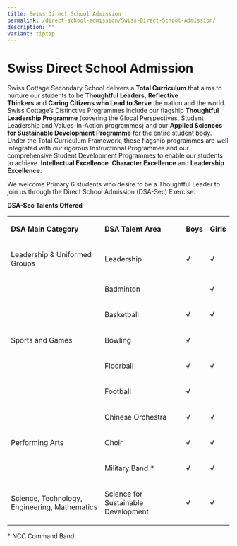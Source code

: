 ```yaml
---
title: Swiss Direct School Admission
permalink: /direct-school-admission/Swiss-Direct-School-Admission/
description: ""
variant: tiptap
---
```

<h1>Swiss Direct School Admission</h1>
<p></p>
<p>Swiss Cottage Secondary School delivers a&nbsp;<strong>Total Curriculum</strong>&nbsp;that
aims to nurture our students to be&nbsp;<strong>Thoughtful Leaders,</strong>&nbsp;<strong>Reflective Thinkers</strong>&nbsp;and&nbsp;<strong>Caring Citizens who Lead to Serve</strong>&nbsp;the
nation and the world. Swiss Cottage’s Distinctive Programmes include our
flagship&nbsp;<strong>Thoughtful Leadership Programme</strong>&nbsp;(covering
the Glocal Perspectives, Student Leadership and Values-In-Action programmes)
and our&nbsp;<strong>Applied Sciences for Sustainable Development Programme</strong>&nbsp;for
the entire student body. Under the Total Curriculum Framework, these flagship
programmes are well integrated with our rigorous Instructional Programmes
and our comprehensive Student Development Programmes to enable our students
to achieve &nbsp;<strong>Intellectual Excellence</strong>&nbsp;&nbsp;<strong>Character Excellence</strong> and <strong>Leadership Excellence.</strong>
</p>
<p>We welcome Primary 6 students who desire to be a Thoughtful Leader to
join us through the Direct School Admission (DSA-Sec) Exercise.</p>
<p><strong>DSA-Sec Talents Offered</strong>
</p>
<p></p>
<table style="minWidth: 100px">
<colgroup>
<col>
<col>
<col>
<col>
</colgroup>
<tbody>
<tr>
<td rowspan="1" colspan="1">
<p><strong>DSA Main Category</strong>
</p>
</td>
<td rowspan="1" colspan="1">
<p><strong>DSA Talent Area</strong>
</p>
</td>
<td rowspan="1" colspan="1">
<p><strong>Boys</strong>
</p>
</td>
<td rowspan="1" colspan="1">
<p><strong>Girls</strong>
</p>
</td>
</tr>
<tr>
<td rowspan="1" colspan="1">
<p>Leadership &amp; Uniformed Groups</p>
</td>
<td rowspan="1" colspan="1">
<p>Leadership</p>
</td>
<td rowspan="1" colspan="1">
<p>√</p>
</td>
<td rowspan="1" colspan="1">
<p>√</p>
</td>
</tr>
<tr>
<td rowspan="5" colspan="1">
<p>Sports and Games</p>
</td>
<td rowspan="1" colspan="1">
<p>Badminton</p>
</td>
<td rowspan="1" colspan="1">
<p>&nbsp;</p>
</td>
<td rowspan="1" colspan="1">
<p>√</p>
</td>
</tr>
<tr>
<td rowspan="1" colspan="1">
<p>Basketball</p>
</td>
<td rowspan="1" colspan="1">
<p>√</p>
</td>
<td rowspan="1" colspan="1">
<p>√</p>
</td>
</tr>
<tr>
<td rowspan="1" colspan="1">
<p>Bowling</p>
</td>
<td rowspan="1" colspan="1">
<p>√</p>
</td>
<td rowspan="1" colspan="1">
<p>&nbsp;</p>
</td>
</tr>
<tr>
<td rowspan="1" colspan="1">
<p>Floorball</p>
</td>
<td rowspan="1" colspan="1">
<p>√</p>
</td>
<td rowspan="1" colspan="1">
<p>√</p>
</td>
</tr>
<tr>
<td rowspan="1" colspan="1">
<p>Football</p>
</td>
<td rowspan="1" colspan="1">
<p>√</p>
</td>
<td rowspan="1" colspan="1">
<p>&nbsp;</p>
</td>
</tr>
<tr>
<td rowspan="3" colspan="1">
<p>Performing Arts</p>
</td>
<td rowspan="1" colspan="1">
<p>Chinese Orchestra</p>
</td>
<td rowspan="1" colspan="1">
<p>√</p>
</td>
<td rowspan="1" colspan="1">
<p>√</p>
</td>
</tr>
<tr>
<td rowspan="1" colspan="1">
<p>Choir</p>
</td>
<td rowspan="1" colspan="1">
<p>√</p>
</td>
<td rowspan="1" colspan="1">
<p>√</p>
</td>
</tr>
<tr>
<td rowspan="1" colspan="1">
<p>Military Band *</p>
</td>
<td rowspan="1" colspan="1">
<p>√</p>
</td>
<td rowspan="1" colspan="1">
<p>√</p>
</td>
</tr>
<tr>
<td rowspan="1" colspan="1">
<p>Science, Technology, Engineering, Mathematics</p>
</td>
<td rowspan="1" colspan="1">
<p>Science for Sustainable Development</p>
</td>
<td rowspan="1" colspan="1">
<p>√</p>
</td>
<td rowspan="1" colspan="1">
<p>√</p>
</td>
</tr>
</tbody>
</table>
<p>* NCC Command Band</p>
<p></p>
<p></p>